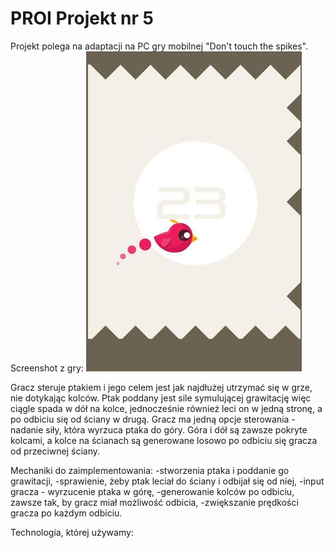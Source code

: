# PROI Projekt nr 5

Projekt polega na adaptacji na PC gry mobilnej "Don't touch the spikes".
Screenshot z gry:
![Example game looks](./screenshots/example_game1.jpg)

Gracz steruje ptakiem i jego celem jest jak najdłużej utrzymać się w grze, nie dotykając kolców.
Ptak poddany jest sile symulującej grawitację więc ciągle spada w dół na kolce, jednocześnie również leci on w jedną stronę, a po odbiciu się od ściany w drugą. Gracz ma jedną opcje sterowania - nadanie siły, która wyrzuca ptaka do góry.
Góra i dół są zawsze pokryte kolcami, a kolce na ścianach są generowane losowo po odbiciu się gracza od przeciwnej ściany.

Mechaniki do zaimplementowania:
-stworzenia ptaka i poddanie go grawitacji,
-sprawienie, żeby ptak leciał do ściany i odbijał się od niej,
-input gracza - wyrzucenie ptaka w górę,
-generowanie kolców po odbiciu, zawsze tak, by gracz miał możliwość odbicia,
-zwiększanie prędkości gracza po każdym odbiciu.

Technologia, której używamy:

